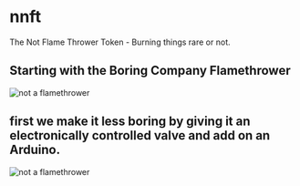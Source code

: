 # nnft
The Not Flame Thrower Token - Burning things rare or not.

## Starting with the Boring Company Flamethrower

![not a flamethrower](https://images.squarespace-cdn.com/content/v1/5915617137c58104451ac5fb/1547102278389-T1626TUAKA8ENDM7YXHI/ke17ZwdGBToddI8pDm48kBbdSUIHrnfszC0Uv-s6NXNZw-zPPgdn4jUwVcJE1ZvWEtT5uBSRWt4vQZAgTJucoTqqXjS3CfNDSuuf31e0tVHVFCHbO600DSvoILJ4oa2QnThAdi_sonYsmMjm7Z6bbO87Nsj43NRAr6WuWZv5DKs/giphy.gif?format=500w)

## first we make it less boring by giving it an electronically controlled valve and add on an Arduino.
![not a flamethrower](https://pbs.twimg.com/media/Ew8qgQCU8AE9pql?format=jpg&name=medium)
